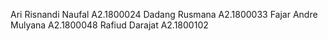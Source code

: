 Ari Risnandi Naufal     A2.1800024
Dadang Rusmana          A2.1800033
Fajar Andre Mulyana     A2.1800048
Rafiud Darajat          A2.1800102